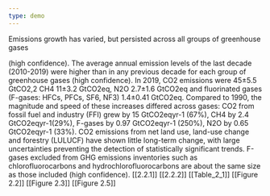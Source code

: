 ```yaml
---
type: demo
---
```


Emissions growth has varied, but persisted across all groups of greenhouse gases 

(high confidence). The average annual emission levels of the last decade (2010-2019) were higher than in any previous decade for each group of greenhouse gases (high confidence). In 2019, CO2 emissions were 45±5.5 GtCO2,2 CH4 11±3.2 GtCO2eq, N2O 2.7±1.6 GtCO2eq and fluorinated gases (F-gases: HFCs, PFCs, SF6, NF3) 1.4±0.41 GtCO2eq. Compared to 1990, the magnitude and speed of these increases differed across gases: CO2 from fossil fuel and industry (FFI) grew by 15 GtCO2eqyr-1 (67%), CH4 by 2.4 GtCO2eqyr-1(29%), F-gases by 0.97 GtCO2eqyr-1 (250%), N2O by 0.65 GtCO2eqyr-1 (33%). CO2 emissions from net land use, land-use change and forestry (LULUCF) have shown little long-term change, with large uncertainties preventing the detection of statistically significant trends. F-gases excluded from GHG emissions inventories such as chlorofluorocarbons and hydrochlorofluorocarbons are about the same size as those included (high confidence). [[2.2.1]] [[2.2.2]] [[Table_2_1]] [[Figure 2.2]] [[Figure 2.3]] [[Figure 2.5]]
